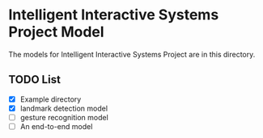 # Intelligent Interactive Systems Project Model
The models for Intelligent Interactive Systems Project are in this directory. 

## TODO List
 - [x] Example directory
 - [x] landmark detection model
 - [ ] gesture recognition model
 - [ ] An end-to-end model